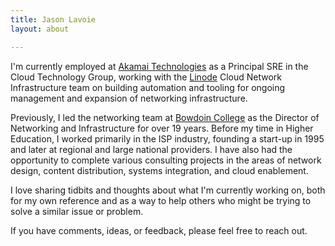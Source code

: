 ```yaml
---
title: Jason Lavoie
layout: about

---
```


I'm currently employed at [Akamai Technologies](https://www.akamai.com)
as a Principal SRE in the Cloud Technology Group, working with the
[Linode](https://www.linode.com) Cloud Network Infrastructure team on
building automation and tooling for ongoing management and expansion of
networking infrastructure.

Previously, I led the networking team at [Bowdoin
College](https://www.bowdoin.edu/) as the Director of Networking and
Infrastructure for over 19 years. Before my time in Higher Education, I
worked primarily in the ISP industry, founding a start-up in 1995 and
later at regional and large national providers.  I have also had the
opportunity to complete various consulting projects in the areas of
network design, content distribution, systems integration, and cloud
enablement.

I love sharing tidbits and thoughts about what I'm currently working
on, both for my own reference and as a way to help others who might be
trying to solve a similar issue or problem.

If you have comments, ideas, or feedback, please feel free to reach out.
